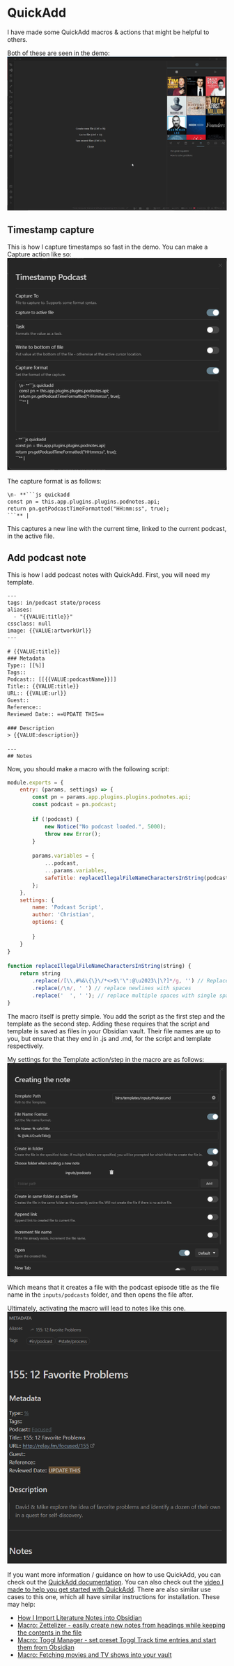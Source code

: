 # QuickAdd
I have made some QuickAdd macros & actions that might be helpful to others.

Both of these are seen in the demo:
![Demo](resources/demo.gif)

## Timestamp capture
This is how I capture timestamps so fast in the demo.
You can make a Capture action like so:
![Capture](resources/quickadd_timestamp_podcast.png)

The capture format is as follows:
````
\n- **```js quickadd
const pn = this.app.plugins.plugins.podnotes.api;
return pn.getPodcastTimeFormatted("HH:mm:ss", true);
```** | 
````

This captures a new line with the current time, linked to the current podcast, in the active file.

## Add podcast note
This is how I add podcast notes with QuickAdd.
First, you will need my template.

```
---
tags: in/podcast state/process
aliases:
  - "{{VALUE:title}}"
cssclass: null
image: {{VALUE:artworkUrl}}
---

# {{VALUE:title}}
### Metadata
Type:: [[%]]
Tags:: 
Podcast:: [[{{VALUE:podcastName}}]]
Title:: {{VALUE:title}}
URL:: {{VALUE:url}}
Guest:: 
Reference:: 
Reviewed Date:: ==UPDATE THIS==

### Description
> {{VALUE:description}}

---
## Notes

```

Now, you should make a macro with the following script:
```js
module.exports = {
    entry: (params, settings) => {
        const pn = params.app.plugins.plugins.podnotes.api;
        const podcast = pn.podcast;

        if (!podcast) {
            new Notice("No podcast loaded.", 5000);
            throw new Error();
        }

        params.variables = {
            ...podcast,
            ...params.variables,
            safeTitle: replaceIllegalFileNameCharactersInString(podcast.title),
        };
    },
    settings: {
        name: 'Podcast Script',
        author: 'Christian',
        options: {

        }
    }
}

function replaceIllegalFileNameCharactersInString(string) {
    return string
        .replace(/[\\,#%&\{\}\/*<>$\'\":@\u2023\|\?]*/g, '') // Replace illegal file name characters with empty string
        .replace(/\n/, ' ') // replace newlines with spaces
        .replace('  ', ' '); // replace multiple spaces with single space to make sure we don't have double spaces in the file name
}
```

The macro itself is pretty simple. You add the script as the first step and the template as the second step.
Adding these requires that the script and template is saved as files in your Obsidian vault.
Their file names are up to you, but ensure that they end in .js and .md, for the script and template respectively.

My settings for the Template action/step in the macro are as follows:
![Template action](resources/quickadd_create_note_settings.png)

Which means that it creates a file with the podcast episode title as the file name in the `inputs/podcasts` folder, and then opens the file after.

Ultimately, activating the macro will lead to notes like this one.
![Example note](resources/quickadd_example_note.png)

If you want more information / guidance on how to use QuickAdd, you can check out the [QuickAdd documentation](https://github.com/chhoumann/quickadd/). You can also check out the [video I made to help you get started with QuickAdd](https://www.youtube.com/watch?v=gYK3VDQsZJo).
There are also similar use cases to this one, which all have similar instructions for installation. These may help:

- [How I Import Literature Notes into Obsidian](https://bagerbach.com/blog/importing-source-notes-to-obsidian)
- [Macro: Zettelizer - easily create new notes from headings while keeping the contents in the file](https://github.com/chhoumann/quickadd/blob/master/docs/Examples/Macro_Zettelizer.md)
- [Macro: Toggl Manager - set preset Toggl Track time entries and start them from Obsidian](https://github.com/chhoumann/quickadd/blob/master/docs/Examples/Macro_TogglManager.md)
- [Macro: Fetching movies and TV shows into your vault](https://github.com/chhoumann/quickadd/blob/master/docs/Examples/Macro_MovieAndSeriesScript.md)